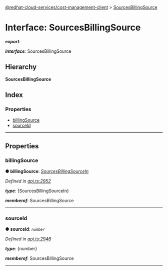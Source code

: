 [@redhat-cloud-services/cost-management-client](../README.md) > [SourcesBillingSource](../interfaces/sourcesbillingsource.md)

# Interface: SourcesBillingSource

*__export__*: 

*__interface__*: SourcesBillingSource

## Hierarchy

**SourcesBillingSource**

## Index

### Properties

* [billingSource](sourcesbillingsource.md#billingsource)
* [sourceId](sourcesbillingsource.md#sourceid)

---

## Properties

<a id="billingsource"></a>

###  billingSource

**● billingSource**: *[SourcesBillingSourceIn](sourcesbillingsourcein.md)*

*Defined in [api.ts:2952](https://github.com/RedHatInsights/javascript-clients/blob/master/packages/cost-management/api.ts#L2952)*

*__type__*: {SourcesBillingSourceIn}

*__memberof__*: SourcesBillingSource

___
<a id="sourceid"></a>

###  sourceId

**● sourceId**: *`number`*

*Defined in [api.ts:2946](https://github.com/RedHatInsights/javascript-clients/blob/master/packages/cost-management/api.ts#L2946)*

*__type__*: {number}

*__memberof__*: SourcesBillingSource

___

